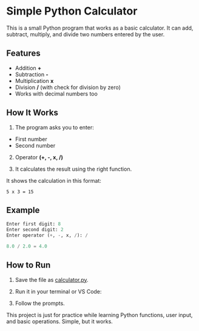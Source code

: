 # Simple Python Calculator

This is a small Python program that works as a basic calculator.
It can add, subtract, multiply, and divide two numbers entered by the user.

## Features
* Addition **+**
* Subtraction **-**
* Multiplication **x**
* Division **/** (with check for division by zero)
* Works with decimal numbers too

## How It Works
1. The program asks you to enter:
* First number
* Second number
  
2. Operator **(+, -, x, /)**

3. It calculates the result using the right function.

It shows the calculation in this format:
```
5 x 3 = 15
```
## Example
```python
Enter first digit: 8
Enter second digit: 2
Enter operator (+, -, x, /): /

8.0 / 2.0 = 4.0
```

## How to Run
1. Save the file as [calculator.py]().

2. Run it in your terminal or VS Code:

3. Follow the prompts.

This project is just for practice while learning Python functions, user input, and basic operations.
Simple, but it works.
